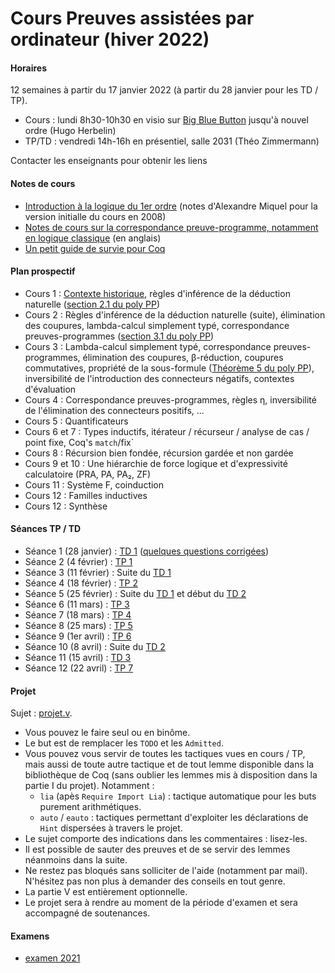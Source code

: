 # Cours Preuves assistées par ordinateur (hiver 2022)

#### Horaires

12 semaines à partir du 17 janvier 2022 (à partir du 28 janvier pour les TD / TP).

- Cours : lundi 8h30-10h30 en visio sur [Big Blue Button](https://bbb-front.math.univ-paris-diderot.fr/recherche/hug-cu1-eym-m5i) jusqu'à nouvel ordre (Hugo Herbelin)
- TP/TD : vendredi 14h-16h en présentiel, salle 2031 (Théo Zimmermann)

Contacter les enseignants pour obtenir les liens

#### Notes de cours

- [Introduction à la logique du 1er ordre](logique-premier-ordre.pdf) (notes d'Alexandre Miquel pour la version initialle du cours en 2008)
- [Notes de cours sur la correspondance preuve-programme, notamment en logique classique](proofs-and-programs.pdf) (en anglais)
- [Un petit guide de survie pour Coq](https://www.irif.fr/~letouzey//preuves/guide.html)

#### Plan prospectif

- Cours 1 : [Contexte historique](cours1.pdf), règles d'inférence de la déduction naturelle ([section 2.1 du poly PP](proofs-and-programs.pdf))
- Cours 2 : Règles d'inférence de la déduction naturelle (suite), élimination des coupures, lambda-calcul simplement typé, correspondance preuves-programmes ([section 3.1 du poly PP](proofs-and-programs.pdf))
- Cours 3 : Lambda-calcul simplement typé, correspondance preuves-programmes, élimination des coupures, β-réduction, coupures commutatives, propriété de la sous-formule ([Théorème 5 du poly PP](proofs-and-programs.pdf)), inversibilité de l'introduction des connecteurs négatifs, contextes d'évaluation
- Cours 4 : Correspondance preuves-programmes, règles η, inversibilité de l'élimination des connecteurs positifs, ...
- Cours 5 : Quantificateurs
- Cours 6 et 7 : Types inductifs, itérateur / récurseur / analyse de cas / point fixe, Coq's `match`/fix`
- Cours 8 : Récursion bien fondée, récursion gardée et non gardée
- Cours 9 et 10 : Une hiérarchie de force logique et d'expressivité calculatoire (PRA, PA, PA₂, ZF)
- Cours 11 : Système F, coinduction
- Cours 12 : Familles inductives
- Cours 12 : Synthèse

#### Séances TP / TD

- Séance 1 (28 janvier) : [TD 1](td/td1.pdf) ([quelques questions corrigées](td/correction-td1-seance1.pdf))
- Séance 2 (4 février) : [TP 1](tp/tp1.md)
- Séance 3 (11 février) : Suite du [TD 1](td/td1.pdf)
- Séance 4 (18 février) : [TP 2](tp/tp2.md)
- Séance 5 (25 février) : Suite du [TD 1](td/td1.pdf) et début du [TD 2](td/td2.pdf)
- Séance 6 (11 mars) : [TP 3](tp/tp3.md)
- Séance 7 (18 mars) : [TP 4](tp/tp4.md)
- Séance 8 (25 mars) : [TP 5](tp/tp5.md)
- Séance 9 (1er avril) : [TP 6](tp/tp6.md)
- Séance 10 (8 avril) : Suite du [TD 2](td/td2.pdf)
- Séance 11 (15 avril) : [TD 3](td/td3.pdf)
- Séance 12 (22 avril) : [TP 7](tp/tp7.md)

#### Projet

Sujet : [projet.v](projet.v).

- Vous pouvez le faire seul ou en binôme.
- Le but est de remplacer les `TODO` et les `Admitted`.
- Vous pouvez vous servir de toutes les tactiques vues en cours / TP, mais aussi de toute autre tactique et de tout lemme disponible dans la bibliothèque de Coq (sans oublier les lemmes mis à disposition dans la partie I du projet). Notamment :
  - `lia` (apès `Require Import Lia`) : tactique automatique pour les buts purement arithmétiques.
  - `auto` / `eauto` : tactiques permettant d'exploiter les déclarations de `Hint` dispersées à travers le projet.
- Le sujet comporte des indications dans les commentaires : lisez-les.
- Il est possible de sauter des preuves et de se servir des lemmes néanmoins dans la suite.
- Ne restez pas bloqués sans solliciter de l'aide (notamment par mail). N'hésitez pas non plus à demander des conseils en tout genre.
- La partie V est entièrement optionnelle.
- Le projet sera à rendre au moment de la période d'examen et sera accompagné de soutenances.

#### Examens

- [examen 2021](examens/examen-2021.pdf)
